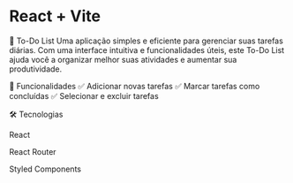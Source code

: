 # React + Vite


📝 To-Do List
Uma aplicação simples e eficiente para gerenciar suas tarefas diárias. Com uma interface intuitiva e funcionalidades úteis,
este To-Do List ajuda você a organizar melhor suas atividades e aumentar sua produtividade.

🚀 Funcionalidades
✅ Adicionar novas tarefas
✅ Marcar tarefas como concluídas
✅ Selecionar e excluir tarefas


🛠️ Tecnologias


React

React Router

Styled Components




